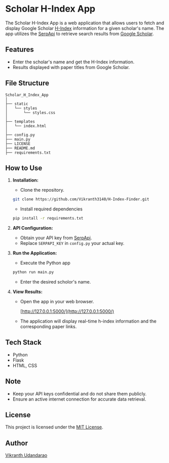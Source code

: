 # Scholar H-Index App

The Scholar H-Index App is a web application that allows users to fetch and display Google Scholar <a href="https://en.wikipedia.org/wiki/H-index">H-Index</a> information for a given scholar's name. The app utilizes the <a href="https://serpapi.com/">SerpApi</a> to retrieve search results from <a href="https://scholar.google.com/">Google Scholar</a>.


## Features

- Enter the scholar's name and get the H-Index information.
- Results displayed with paper titles from Google Scholar.


## File Structure

    Scholar_H_Index_App
    │
    ├── static
    │   └── styles
    │       └── styles.css
    │
    ├── templates
    │   └── index.html
    │
    ├── config.py
    ├── main.py
    ├── LICENSE
    ├── README.md
    ├── requirements.txt


## How to Use

1. **Installation:**
   - Clone the repository.

    ```bash
    git clone https://github.com/Vikranth3140/H-Index-Finder.git
    ```

   - Install required dependencies

    ```bash
    pip install -r requirements.txt
    ```

2. **API Configuration:**
   - Obtain your API key from [SerpApi](https://serpapi.com/).
   - Replace `SERPAPI_KEY` in `config.py` your actual key.

3. **Run the Application:**
   - Execute the Python app

    ```bash
    python run main.py
    ```

   - Enter the desired scholor's name.

4. **View Results:**
   - Open the app in your web browser.

        [http://127.0.0.1:5000/](http://127.0.0.1:5000/)

   - The application will display real-time h-index information and the corresponding paper links.


## Tech Stack

- Python
- Flask
- HTML, CSS


## Note

- Keep your API keys confidential and do not share them publicly.
- Ensure an active internet connection for accurate data retrieval.


## License

This project is licensed under the [MIT License](LICENSE).


## Author

[Vikranth Udandarao](https://github.com/Vikranth3140)